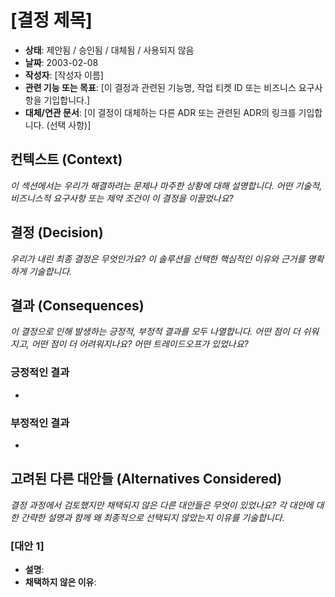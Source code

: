 # [결정 제목]

* **상태**: 제안됨 / 승인됨 / 대체됨 / 사용되지 않음
* **날짜**: 2003-02-08
* **작성자**: [작성자 이름]
* **관련 기능 또는 목표**: [이 결정과 관련된 기능명, 작업 티켓 ID 또는 비즈니스 요구사항을 기입합니다.]
* **대체/연관 문서**: [이 결정이 대체하는 다른 ADR 또는 관련된 ADR의 링크를 기입합니다. (선택 사항)]

## 컨텍스트 (Context)

*이 섹션에서는 우리가 해결하려는 문제나 마주한 상황에 대해 설명합니다. 어떤 기술적, 비즈니스적 요구사항 또는 제약 조건이 이 결정을 이끌었나요?*

## 결정 (Decision)

*우리가 내린 최종 결정은 무엇인가요? 이 솔루션을 선택한 핵심적인 이유와 근거를 명확하게 기술합니다.*

## 결과 (Consequences)

*이 결정으로 인해 발생하는 긍정적, 부정적 결과를 모두 나열합니다. 어떤 점이 더 쉬워지고, 어떤 점이 더 어려워지나요? 어떤 트레이드오프가 있었나요?*

### 긍정적인 결과

*

### 부정적인 결과

*

## 고려된 다른 대안들 (Alternatives Considered)

*결정 과정에서 검토했지만 채택되지 않은 다른 대안들은 무엇이 있었나요? 각 대안에 대한 간략한 설명과 함께 왜 최종적으로 선택되지 않았는지 이유를 기술합니다.*

### [대안 1]

* **설명**:
* **채택하지 않은 이유**:
